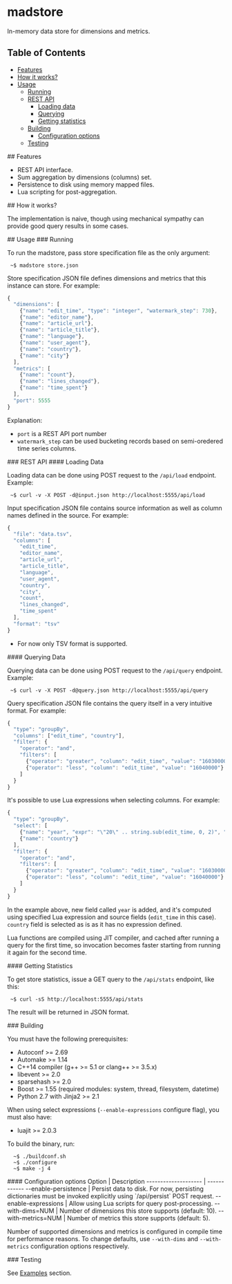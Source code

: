madstore
=========

In-memory data store for dimensions and metrics.

## Table of Contents

 * [Features](#features)
 * [How it works?](#how)
 * [Usage](#usage)
   * [Running](#running)
   * [REST API](#restapi)
     * [Loading data](#loading)
     * [Querying](#querying)
     * [Getting statistics](#stats)
   * [Building](#building)
     * [Configuration options](#configure)
   * [Testing](#testing)

<a name="features">
## Features

 * REST API interface.
 * Sum aggregation by dimensions (columns) set.
 * Persistence to disk using memory mapped files.
 * Lua scripting for post-aggregation.

<a name="how">
## How it works?

The implementation is naive, though using mechanical sympathy can provide good query results in some cases.

<a name="usage">
## Usage

<a name="running">
### Running

To run the madstore, pass store specification file as the only argument:

     ~$ madstore store.json

Store specification JSON file defines dimensions and metrics that this instance can store. For example:

```javascript
{
  "dimensions": [
    {"name": "edit_time", "type": "integer", "watermark_step": 730},
    {"name": "editor_name"},
    {"name": "article_url"},
    {"name": "article_title"},
    {"name": "language"},
    {"name": "user_agent"},
    {"name": "country"},
    {"name": "city"}
  ],
  "metrics": [
    {"name": "count"},
    {"name": "lines_changed"},
    {"name": "time_spent"}
  ],
  "port": 5555
}
```

Explanation:

* `port` is a REST API port number
* `watermark_step` can be used bucketing records based on semi-oredered time series columns.

<a name="restapi">
### REST API

<a name="loading">
#### Loading Data

Loading data can be done using POST request to the `/api/load` endpoint. Example:

     ~$ curl -v -X POST -d@input.json http://localhost:5555/api/load

Input specification JSON file contains source information as well as column names defined in the source. For example:

```javascript
{
  "file": "data.tsv",
  "columns": [
    "edit_time",
    "editor_name",
    "article_url",
    "article_title",
    "language",
    "user_agent",
    "country",
    "city",
    "count",
    "lines_changed",
    "time_spent"
  ],
  "format": "tsv"
}
```

* For now only TSV format is supported.

<a name="querying">
#### Querying Data

Querying data can be done using POST request to the `/api/query` endpoint. Example:

     ~$ curl -v -X POST -d@query.json http://localhost:5555/api/query
     
Query specification JSON file contains the query itself in a very intuitive format. For example:

```javascript
{
  "type": "groupBy",
  "columns": ["edit_time", "country"],
  "filter": {
    "operator": "and",
    "filters": [
      {"operator": "greater", "column": "edit_time", "value": "16030000"},
      {"operator": "less", "column": "edit_time", "value": "16040000"}
    ]
  }
}
```

It's possible to use Lua expressions when selecting columns. For example:

```javascript
{
  "type": "groupBy",
  "select": [
    {"name": "year", "expr": "\"20\" .. string.sub(edit_time, 0, 2)", "fields": ["edit_time"]},
    {"name": "country"}
  ],
  "filter": {
    "operator": "and",
    "filters": [
      {"operator": "greater", "column": "edit_time", "value": "16030000"},
      {"operator": "less", "column": "edit_time", "value": "16040000"}
    ]
  }
}
```

In the example above, new field called `year` is added, and it's computed using specified Lua expression and source fields (`edit_time` in this case).
`country` field is selected as is as it has no expression defined. 

Lua functions are compiled using JIT compiler, and cached after running a query for the first time, so invocation becomes faster starting from running it again for the second time.

<a name="stats">
#### Getting Statistics

To get store statistics, issue a GET query to the `/api/stats` endpoint, like this:

     ~$ curl -sS http://localhost:5555/api/stats
     
The result will be returned in JSON format.

<a name="building">
### Building

You must have the following prerequisites:

 * Autoconf >= 2.69
 * Automake >= 1.14
 * C++14 compiler (g++ >= 5.1 or clang++ >= 3.5.x)
 * libevent >= 2.0
 * sparsehash >= 2.0
 * Boost >= 1.55 (required modules: system, thread, filesystem, datetime)
 * Python 2.7 with Jinja2 >= 2.1

When using select expressions (`--enable-expressions` configure flag), you must also have:

 * luajit >= 2.0.3

To build the binary, run:

      ~$ ./buildconf.sh
      ~$ ./configure
      ~$ make -j 4

<a name="configure">
#### Configuration options
Option               | Description
-------------------- | ------------
--enable-persistence | Persist data to disk. For now, persisting dictionaries must be invoked explicitly using `/api/persist` POST request.
--enable-expressions | Allow using Lua scripts for query post-processing.
--with-dims=NUM      | Number of dimensions this store supports (default: 10).
--with-metrics=NUM   | Number of metrics this store supports (default: 5).

Number of supported dimensions and metrics is configured in compile time for performance reasons. To change defaults, use
`--with-dims` and `--with-metrics` configuration options respectively.


<a name="testing">
### Testing

See [Examples](examples/README.md) section.

[asmjit]:https://github.com/kobalicek/asmjit

